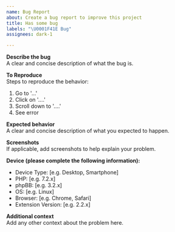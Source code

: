 ```yaml
---
name: Bug Report
about: Create a bug report to improve this project
title: Has some bug
labels: "\U0001F41E Bug"
assignees: dark-1

---
```


**Describe the bug**   
A clear and concise description of what the bug is.   

**To Reproduce**   
Steps to reproduce the behavior:   
1. Go to '...'
2. Click on '....'
3. Scroll down to '....'
4. See error

**Expected behavior**   
A clear and concise description of what you expected to happen.   

**Screenshots**   
If applicable, add screenshots to help explain your problem.   

**Device (please complete the following information):**   
 - Device Type: [e.g. Desktop, Smartphone]
 - PHP: [e.g. 7.2.x]
 - phpBB: [e.g. 3.2.x]
 - OS: [e.g. Linux]
 - Browser: [e.g. Chrome, Safari]
 - Extension Version: [e.g. 2.2.x]

**Additional context**   
Add any other context about the problem here.
